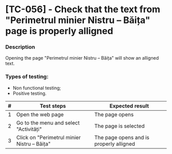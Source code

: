 # **[TC-056] - Check that the text from "Perimetrul minier Nistru – Băița" page is properly alligned**

### **Description**

Opening the page "Perimetrul minier Nistru – Băița" will show an alligned text.

### **Types of testing:**

- Non functional testing;
- Positive testing.

| #   | **Test steps**                              | **Expected result**                     |
| --- | ------------------------------------------- | --------------------------------------- |
| 1   | Open the web page                           | The page opens                          |
| 2   | Go to the menu and select "Activități"      | The page is selected                    |
| 3   | Click on "Perimetrul minier Nistru – Băița" | The page opens and is properly alligned |
